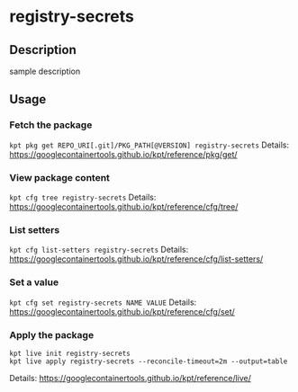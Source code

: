 # registry-secrets

## Description
sample description

## Usage

### Fetch the package
`kpt pkg get REPO_URI[.git]/PKG_PATH[@VERSION] registry-secrets`
Details: https://googlecontainertools.github.io/kpt/reference/pkg/get/

### View package content
`kpt cfg tree registry-secrets`
Details: https://googlecontainertools.github.io/kpt/reference/cfg/tree/

### List setters
`kpt cfg list-setters registry-secrets`
Details: https://googlecontainertools.github.io/kpt/reference/cfg/list-setters/

### Set a value
`kpt cfg set registry-secrets NAME VALUE`
Details: https://googlecontainertools.github.io/kpt/reference/cfg/set/

### Apply the package
```
kpt live init registry-secrets
kpt live apply registry-secrets --reconcile-timeout=2m --output=table
```
Details: https://googlecontainertools.github.io/kpt/reference/live/
